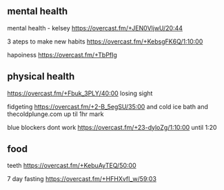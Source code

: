 ## mental health

mental health - kelsey https://overcast.fm/+JEN0VljwU/20:44

3 ateps to make new habits https://overcast.fm/+KebsgFK6Q/1:10:00

hapoiness https://overcast.fm/+TbPfIg

## physical health





https://overcast.fm/+Fbuk_3PLY/40:00 losing sight

fidgeting https://overcast.fm/+2-B_5egSU/35:00
and cold ice bath and thecoldplunge.com  up til 1hr mark


blue blockers dont work https://overcast.fm/+23-dyloZg/1:10:00 until 1:20

## food


teeth https://overcast.fm/+KebuAyTEQ/50:00 

7 day fasting https://overcast.fm/+HFHXvfI_w/59:03
